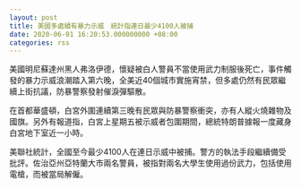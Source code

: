 ```yaml
---
layout: post
title: 美國多處續有暴力示威　統計指連日最少4100人被捕
date: 2020-06-01 16:20:53.000000000 +08:00
categories: rss
---
```


美國明尼蘇達州黑人弗洛伊德，懷疑被白人警員不當使用武力制服後死亡，事件觸發的暴力示威浪潮踏入第六晚，全美近40個城市實施宵禁，但多處仍然有民眾繼續上街抗議，防暴警察發射催淚彈驅散。

在首都華盛頓，白宮外圍連續第三晚有民眾與防暴警察衝突，亦有人縱火燒雜物及國旗。另外有報道指，白宮上星期五被示威者包圍期間，總統特朗普據報一度藏身白宮地下室近一小時。

美聯社統計，全國至今最少4100人在連日示威中被捕。警方的執法手段繼續備受批評。佐治亞州亞特蘭大市兩名警員，被指對兩名大學生使用過份武力，包括使用電槍，而被當局解僱。
